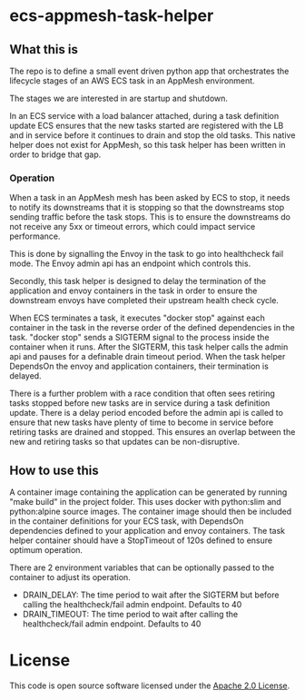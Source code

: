 # ecs-appmesh-task-helper

## What this is

The repo is to define a small event driven python app that orchestrates the lifecycle stages of an AWS ECS task in an
AppMesh environment.

The stages we are interested in are startup and shutdown.

In an ECS service with a load balancer attached, during a task definition update ECS ensures that the new tasks started
are registered with the LB and in service before it continues to drain and stop the old tasks. This native helper does
not exist for AppMesh, so this task helper has been written in order to bridge that gap.

### Operation

When a task in an AppMesh mesh has been asked by ECS to stop, it needs to notify its downstreams that it is stopping so
that the downstreams stop sending traffic before the task stops. This is to ensure the downstreams do not receive any
5xx or timeout errors, which could impact service performance.

This is done by signalling the Envoy in the task to go into healthcheck fail mode. The Envoy admin api has an endpoint
which controls this.

Secondly, this task helper is designed to delay the termination of the application and envoy containers in the task in
order to ensure the downstream envoys have completed their upstream health check cycle.

When ECS terminates a task, it executes "docker stop" against each container in the task in the reverse order of the
defined dependencies in the task. "docker stop" sends a SIGTERM signal to the process inside the container when it runs.
After the SIGTERM, this task helper calls the admin api and pauses for a definable drain timeout period. When the task
helper DependsOn the envoy and application containers, their termination is delayed.

There is a further problem with a race condition that often sees retiring tasks stopped before new tasks are in service
during a task definition update. There is a delay period encoded before the admin api is called to ensure that new tasks
have plenty of time to become in service before retiring tasks are drained and stopped. This ensures an overlap between
the new and retiring tasks so that updates can be non-disruptive.

## How to use this

A container image containing the application can be generated by running "make build" in the project folder. This uses
docker with python:slim and python:alpine source images. The container image should then be included in the container
definitions for your ECS task, with DependsOn dependencies defined to your application and envoy containers. The task
helper container should have a StopTimeout of 120s defined to ensure optimum operation.

There are 2 environment variables that can be optionally passed to the container to adjust its operation.

* DRAIN_DELAY: The time period to wait after the SIGTERM but before calling the healthcheck/fail admin endpoint.
  Defaults to 40
* DRAIN_TIMEOUT: The time period to wait after calling the healthcheck/fail admin endpoint. Defaults to 40

# License

This code is open source software licensed under
the [Apache 2.0 License]("http://www.apache.org/licenses/LICENSE-2.0.html").

